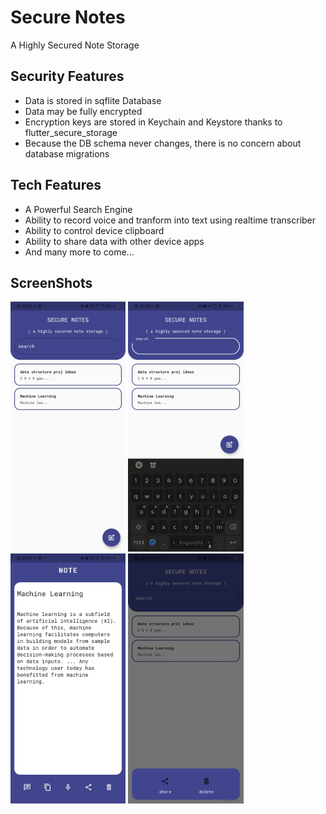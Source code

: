 # Secure Notes

A Highly Secured Note Storage

## Security Features 

* Data is stored in sqflite Database
* Data may be fully encrypted
* Encryption keys are stored in Keychain and Keystore thanks to flutter_secure_storage
* Because the DB schema never changes, there is no concern about database migrations

## Tech Features 

* A Powerful Search Engine
* Ability to record voice and tranform into text using realtime transcriber
* Ability to control device clipboard
* Ability to share data with other device apps
* And many more to come...

## ScreenShots

<p float="left">
 <img src = "assets/Screenshot_1.jpg" height=400>
 <img src = "assets/Screenshot_2.jpg" height=400>
 <img src = "assets/Screenshot_4.jpg" height=400>
 <img src = "assets/Screenshot_3.jpg" height=400>
</p>


